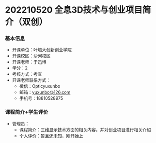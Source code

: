 # 202210520 全息3D技术与创业项目简介（双创）
### 基本信息
- 开课单位：叶培大创新创业学院
- 开课校区：沙河校区
- 开课老师：于迅博
- 学分：2
- 考核方式：考查
- 开课老师联系方式：
  - 微信：Opticyuxunbo
  - 邮箱：yuxunbo@126.com
  - 手机号：18810528975
### 课程简介+学生评价
- 管理员：
  - 课程简介：三维显示技术方面的相关内容，并对创业项目进行相关介绍
  - 个人评价：暂且还未知，刚开始上